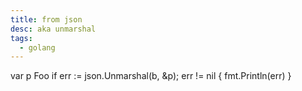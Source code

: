 ```yaml
---
title: from json
desc: aka unmarshal
tags:
  - golang
---
```

var p Foo
if err := json.Unmarshal(b, &p); err != nil {
	fmt.Println(err)
}
